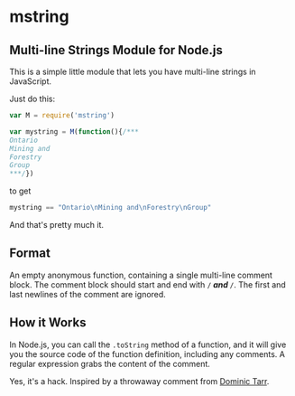 # mstring

## Multi-line Strings Module for Node.js

This is a simple little module that lets you have multi-line strings in JavaScript.

Just do this:

```JavaScript
var M = require('mstring')

var mystring = M(function(){/***
Ontario
Mining and
Forestry
Group
***/})
```

to get


```JavaScript
mystring == "Ontario\nMining and\nForestry\nGroup"
```

And that's pretty much it.


## Format

An empty anonymous function, containing a single multi-line comment
block. The comment block should start and end with <code>/***</code>
and <code>***/</code>. The first and last newlines of the comment are ignored.


## How it Works

In Node.js, you can call the <code>.toString</code> method of a
function, and it will give you the source code of the function
definition, including any comments. A regular expression grabs the
content of the comment.

Yes, it's a hack. Inspired by a throwaway comment from [Dominic Tarr](http://dominictarr.com/).



